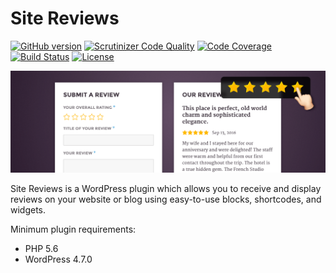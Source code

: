 # Site Reviews

[![GitHub version](https://img.shields.io/github/tag/pryley/site-reviews.svg)](https://github.com/pryley/site-reviews/releases) [![Scrutinizer Code Quality](https://scrutinizer-ci.com/g/pryley/site-reviews/badges/quality-score.png?b=master)](https://scrutinizer-ci.com/g/pryley/site-reviews/?branch=master) [![Code Coverage](https://scrutinizer-ci.com/g/pryley/site-reviews/badges/coverage.png?b=master)](https://scrutinizer-ci.com/g/pryley/site-reviews/?branch=master) [![Build Status](https://scrutinizer-ci.com/g/pryley/site-reviews/badges/build.png?b=master)](https://scrutinizer-ci.com/g/pryley/site-reviews/build-status/master) [![License](https://img.shields.io/badge/license-GPLv3-brightgreen.svg)](https://github.com/pryley/site-reviews/blob/master/LICENSE)

![Site Reviews banner](+/screenshots/banner-1544x500.png)

Site Reviews is a WordPress plugin which allows you to receive and display reviews on your website or blog using easy-to-use blocks, shortcodes, and widgets.

Minimum plugin requirements:

* PHP 5.6
* WordPress 4.7.0
